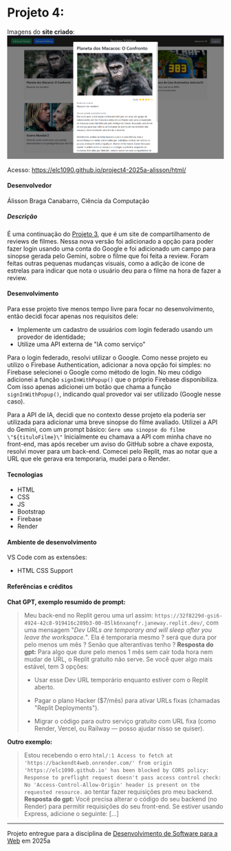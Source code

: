 # Projeto 4: 

Imagens do **site criado**:  
![screenshot](img/screenshot.png "screenshot")

Acesso: https://elc1090.github.io/project4-2025a-alisson/html/


#### Desenvolvedor
Álisson Braga Canabarro, Ciência da Computação


##### Descrição
É uma continuação do [Projeto 3](https://github.com/elc1090/project3-2025a-alissonbc), que é um site de compartilhamento de reviews de filmes. Nessa nova versão foi adicionado a opção para poder fazer login usando uma conta do Google e foi adicionado um campo para sinopse gerada pelo Gemini, sobre o filme que foi feita a review.
Foram feitas outras pequenas mudanças visuais, como a adição de icone de estrelas para indicar que nota o usuário deu para o filme na hora de fazer a review.

#### Desenvolvimento
Para esse projeto tive menos tempo livre para focar no desenvolvimento, então decidi focar apenas nos requisitos dele:
- Implemente um cadastro de usuários com login federado usando um provedor de identidade;
- Utilize uma API externa de "IA como serviço"

Para o login federado, resolvi utilizar o Google. Como nesse projeto eu utilizo o Firebase Authentication, adicionar a nova opção foi simples: no Firebase selecionei o Google como método de login. No meu código adicionei a função `signInWithPopup()` que o próprio Firebase disponibiliza. Com isso apenas adicionei um botão que chama a função `signInWithPopup()`, indicando qual provedor vai ser utilizado (Google nesse caso).  

Para a API de IA, decidi que no contexto desse projeto ela poderia ser utilizada para adicionar uma breve sinopse do filme avaliado. Utilizei a API do Gemini, com um prompt básico:
`Gere uma sinopse do filme \"${tituloFilme}\"`
Inicialmente eu chamava a API com minha chave no front-end, mas após receber um aviso do GitHub sobre a chave exposta, resolvi mover para um back-end. Comecei pelo Replit, mas ao notar que a URL que ele gerava era temporaria, mudei para o Render.

#### Tecnologias

- HTML
- CSS
- JS
- Bootstrap
- Firebase
- Render

#### Ambiente de desenvolvimento

VS Code com as extensões:
- HTML CSS Support

#### Referências e créditos

**Chat GPT, exemplo resumido de prompt:**
>Meu back-end no Replit gerou uma url assim: `https://32f8229d-gsi6-4924-42c8-919416c289b3-00-85lk6nxanqfr.janeway.replit.dev/`, com uma mensagem "_Dev URLs are temporary and will sleep after you leave the workspace._".
Ela é temporaria mesmo ? será que dura por pelo menos um mês ? Senão que alterantivas tenho ?
**Resposta do gpt:**
>Para algo que dure pelo menos 1 mês sem cair toda hora nem mudar de URL, o Replit gratuito não serve.
Se você quer algo mais estável, tem 3 opções:
>
> - Usar esse Dev URL temporário enquanto estiver com o Replit aberto.
>
> - Pagar o plano Hacker ($7/mês) para ativar URLs fixas (chamadas "Replit Deployments").
>
> - Migrar o código para outro serviço gratuito com URL fixa (como Render, Vercel, ou Railway — posso ajudar nisso se quiser).

**Outro exemplo:**
> Estou recebendo o erro `html/:1 Access to fetch at 'https://backendt4web.onrender.com/' from origin 'https://elc1090.github.io' has been blocked by CORS policy: Response to preflight request doesn't pass access control check: No 'Access-Control-Allow-Origin' header is present on the requested resource.` ao tentar fazer requisições pro meu backend.
**Resposta do gpt:**
> Você precisa alterar o código do seu backend (no Render) para permitir requisições do seu front-end. Se estiver usando Express, adicione o seguinte: [...]



---
Projeto entregue para a disciplina de [Desenvolvimento de Software para a Web](http://github.com/andreainfufsm/elc1090-2025a) em 2025a
